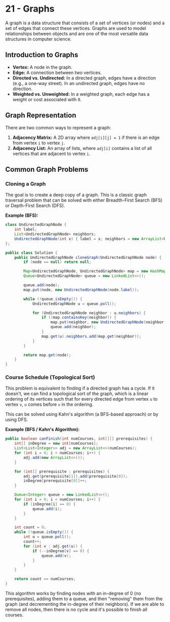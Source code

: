 # 21 - Graphs

A graph is a data structure that consists of a set of vertices (or nodes) and a set of edges that connect these vertices. Graphs are used to model relationships between objects and are one of the most versatile data structures in computer science.

## Introduction to Graphs
*   **Vertex:** A node in the graph.
*   **Edge:** A connection between two vertices.
*   **Directed vs. Undirected:** In a directed graph, edges have a direction (e.g., a one-way street). In an undirected graph, edges have no direction.
*   **Weighted vs. Unweighted:** In a weighted graph, each edge has a weight or cost associated with it.

## Graph Representation
There are two common ways to represent a graph:
1.  **Adjacency Matrix:** A 2D array where `adj[i][j] = 1` if there is an edge from vertex `i` to vertex `j`.
2.  **Adjacency List:** An array of lists, where `adj[i]` contains a list of all vertices that are adjacent to vertex `i`.

## Common Graph Problems

### Cloning a Graph
The goal is to create a deep copy of a graph. This is a classic graph traversal problem that can be solved with either Breadth-First Search (BFS) or Depth-First Search (DFS).

**Example (BFS):**
```java
class UndirectedGraphNode {
    int label;
    List<UndirectedGraphNode> neighbors;
    UndirectedGraphNode(int x) { label = x; neighbors = new ArrayList<UndirectedGraphNode>(); }
};

public class Solution {
    public UndirectedGraphNode cloneGraph(UndirectedGraphNode node) {
        if (node == null) return null;

        Map<UndirectedGraphNode, UndirectedGraphNode> map = new HashMap<>();
        Queue<UndirectedGraphNode> queue = new LinkedList<>();

        queue.add(node);
        map.put(node, new UndirectedGraphNode(node.label));

        while (!queue.isEmpty()) {
            UndirectedGraphNode u = queue.poll();

            for (UndirectedGraphNode neighbor : u.neighbors) {
                if (!map.containsKey(neighbor)) {
                    map.put(neighbor, new UndirectedGraphNode(neighbor.label));
                    queue.add(neighbor);
                }
                map.get(u).neighbors.add(map.get(neighbor));
            }
        }

        return map.get(node);
    }
}
```

### Course Schedule (Topological Sort)
This problem is equivalent to finding if a directed graph has a cycle. If it doesn't, we can find a topological sort of the graph, which is a linear ordering of its vertices such that for every directed edge from vertex `u` to vertex `v`, `u` comes before `v` in the ordering.

This can be solved using Kahn's algorithm (a BFS-based approach) or by using DFS.

**Example (BFS / Kahn's Algorithm):**
```java
public boolean canFinish(int numCourses, int[][] prerequisites) {
    int[] inDegree = new int[numCourses];
    List<List<Integer>> adj = new ArrayList<>(numCourses);
    for (int i = 0; i < numCourses; i++) {
        adj.add(new ArrayList<>());
    }

    for (int[] prerequisite : prerequisites) {
        adj.get(prerequisite[1]).add(prerequisite[0]);
        inDegree[prerequisite[0]]++;
    }

    Queue<Integer> queue = new LinkedList<>();
    for (int i = 0; i < numCourses; i++) {
        if (inDegree[i] == 0) {
            queue.add(i);
        }
    }

    int count = 0;
    while (!queue.isEmpty()) {
        int u = queue.poll();
        count++;
        for (int v : adj.get(u)) {
            if (--inDegree[v] == 0) {
                queue.add(v);
            }
        }
    }

    return count == numCourses;
}
```
This algorithm works by finding nodes with an in-degree of 0 (no prerequisites), adding them to a queue, and then "removing" them from the graph (and decrementing the in-degree of their neighbors). If we are able to remove all nodes, then there is no cycle and it's possible to finish all courses.
